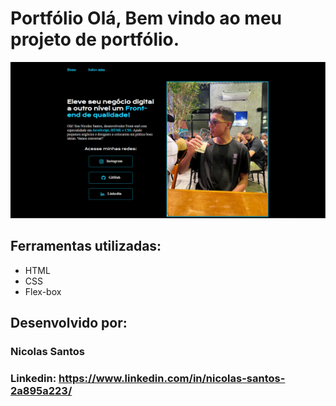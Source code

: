 # Portfólio Olá, Bem vindo ao meu projeto de portfólio.

![imagem](imagens/portifolio_imagem.png)

## Ferramentas utilizadas:

* HTML
* CSS
* Flex-box

## Desenvolvido por:
### Nicolas Santos

### Linkedin: https://www.linkedin.com/in/nicolas-santos-2a895a223/